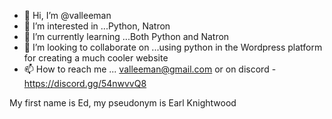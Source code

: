 - 👋 Hi, I’m @valleeman
- 👀 I’m interested in ...Python, Natron
- 🌱 I’m currently learning ...Both Python and Natron
- 💞️ I’m looking to collaborate on ...using python in the Wordpress platform for creating a much cooler website  
- 📫 How to reach me ... valleeman@gmail.com or on discord - https://discord.gg/54nwvvQ8 

My first name is Ed, my pseudonym is Earl Knightwood
<!---
valleeman/valleeman is a ✨ special ✨ repository because its `README.md` (this file) appears on your GitHub profile.
You can click the Preview link to take a look at your changes.
--->
